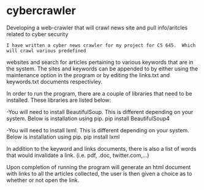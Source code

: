 # cybercrawler
Developing a web-crawler that will crawl news site and pull info/aritcles related to cyber security

    I have written a cyber news crawler for my project for CS 645.  Which will crawl various predefined
websites and search for articles pertaining to various keywords that are in the system.  The sites and 
keywords can be appended to by either using the maintenance option in the program or by editing the 
links.txt and keywords.txt documents respectivley.

   In order to run the program, there are a couple of libraries that need to be installed. These libraries
are listed below:

-You will need to install BeautifulSoup. This is different depending on your system. Below is installation
using pip.
pip install BeautifulSoup4

-You will need to install lxml. This is different depending on your system. Below is installation
using pip.
pip install lxml

In addition to the keyword and links documents, there is also a list of words that would invalidate a link.
(i.e. pdf, .doc, twitter.com,...)

Upon completion of running the program will generate an html document with links to all the articles
collected, the user is then given a choice as to whether or not open the link.
